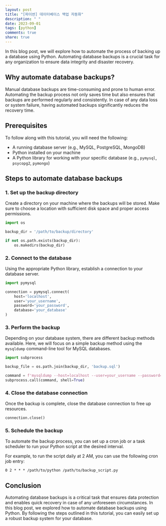 ```yaml
---
layout: post
title: "[파이썬] 데이터베이스 백업 자동화"
description: " "
date: 2023-09-01
tags: [python]
comments: true
share: true
---
```


In this blog post, we will explore how to automate the process of backing up a database using Python. Automating database backups is a crucial task for any organization to ensure data integrity and disaster recovery.

## Why automate database backups?

Manual database backups are time-consuming and prone to human error. Automating the backup process not only saves time but also ensures that backups are performed regularly and consistently. In case of any data loss or system failure, having automated backups significantly reduces the recovery time.

## Prerequisites

To follow along with this tutorial, you will need the following:

- A running database server (e.g., MySQL, PostgreSQL, MongoDB)
- Python installed on your machine
- A Python library for working with your specific database (e.g., `pymysql`, `psycopg2`, `pymongo`)

## Steps to automate database backups

### 1. Set up the backup directory

Create a directory on your machine where the backups will be stored. Make sure to choose a location with sufficient disk space and proper access permissions.

```python
import os

backup_dir = '/path/to/backup/directory'

if not os.path.exists(backup_dir):
    os.makedirs(backup_dir)
```

### 2. Connect to the database

Using the appropriate Python library, establish a connection to your database server.

```python
import pymysql

connection = pymysql.connect(
    host='localhost',
    user='your_username',
    password='your_password',
    database='your_database'
)
```

### 3. Perform the backup

Depending on your database system, there are different backup methods available. Here, we will focus on a simple backup method using the `mysqldump` command-line tool for MySQL databases.

```python
import subprocess

backup_file = os.path.join(backup_dir, 'backup.sql')

command = f'mysqldump --host=localhost --user=your_username --password=your_password your_database > {backup_file}'
subprocess.call(command, shell=True)
```

### 4. Close the database connection

Once the backup is complete, close the database connection to free up resources.

```python
connection.close()
```

### 5. Schedule the backup

To automate the backup process, you can set up a cron job or a task scheduler to run your Python script at the desired interval.

For example, to run the script daily at 2 AM, you can use the following cron job entry:

```
0 2 * * * /path/to/python /path/to/backup_script.py
```

## Conclusion

Automating database backups is a critical task that ensures data protection and enables quick recovery in case of any unforeseen circumstances. In this blog post, we explored how to automate database backups using Python. By following the steps outlined in this tutorial, you can easily set up a robust backup system for your database.